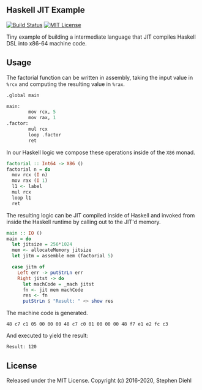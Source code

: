 Haskell JIT Example
-------------------

[![Build Status](https://travis-ci.org/sdiehl/tinyjit.svg)](https://travis-ci.org/sdiehl/tinyjit)
[![MIT License](http://img.shields.io/badge/license-mit-blue.svg)](https://github.com/sdiehl/tinyjit/blob/master/LICENSE)

Tiny example of building a intermediate language that JIT compiles Haskell DSL
into x86-64 machine code.

Usage
-----

The factorial function can be written in assembly, taking the input value in
``%rcx`` and computing the resulting value in ``%rax``.

```perl
.global main

main:
        mov rcx, 5
        mov rax, 1
.factor:
        mul rcx
        loop .factor
        ret
```

In our Haskell logic we compose these operations inside of the ``X86`` monad.

```haskell
factorial :: Int64 -> X86 ()
factorial n = do
  mov rcx (I n)
  mov rax (I 1)
  l1 <- label
  mul rcx
  loop l1
  ret
```

The resulting logic can be JIT compiled inside of Haskell and invoked from
inside the Haskell runtime by calling out to the JIT'd memory.

```haskell
main :: IO ()
main = do
  let jitsize = 256*1024
  mem <- allocateMemory jitsize
  let jitm = assemble mem (factorial 5)

  case jitm of
    Left err -> putStrLn err
    Right jitst -> do
      let machCode = _mach jitst
      fn <- jit mem machCode
      res <- fn
      putStrLn $ "Result: " <> show res
```

The machine code is generated.

```
48 c7 c1 05 00 00 00 48 c7 c0 01 00 00 00 48 f7 e1 e2 fc c3
```

And executed to yield the result:

```
Result: 120
```

License
-------

Released under the MIT License.
Copyright (c) 2016-2020, Stephen Diehl
